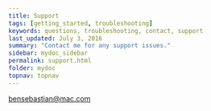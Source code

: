 ```yaml
---
title: Support
tags: [getting_started, troubleshooting]
keywords: questions, troubleshooting, contact, support
last_updated: July 3, 2016
summary: "Contact me for any support issues."
sidebar: mydoc_sidebar
permalink: support.html
folder: mydoc
topnav: topnav
---
```


bensebastian@mac.com

